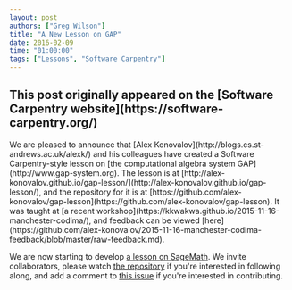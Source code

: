 ```yaml
---
layout: post
authors: ["Greg Wilson"]
title: "A New Lesson on GAP"
date: 2016-02-09
time: "01:00:00"
tags: ["Lessons", "Software Carpentry"]
---
```


<h2>This post originally appeared on the [Software Carpentry website](https://software-carpentry.org/)</h2>
We are pleased to announce that
[Alex Konovalov](http://blogs.cs.st-andrews.ac.uk/alexk/) and his colleagues
have created a Software Carpentry-style lesson on
[the computational algebra system GAP](http://www.gap-system.org).
The lesson is at [http://alex-konovalov.github.io/gap-lesson/](http://alex-konovalov.github.io/gap-lesson/),
and the repository for it is at [https://github.com/alex-konovalov/gap-lesson](https://github.com/alex-konovalov/gap-lesson).
It was taught at [a recent workshop](https://kkwakwa.github.io/2015-11-16-manchester-codima/),
and feedback can be viewed [here](https://github.com/alex-konovalov/2015-11-16-manchester-codima-feedback/blob/master/raw-feedback.md).

We are now starting to develop [a lesson on SageMath](https://groups.google.com/forum/#!topic/sage-support/GDg4liTgoss).
We invite collaborators, please watch [the repository](https://github.com/alex-konovalov/sage-lesson) if you're interested in following along,
and add a comment to [this issue](https://github.com/alex-konovalov/sage-lesson/issues/1) if you're interested in contributing.
